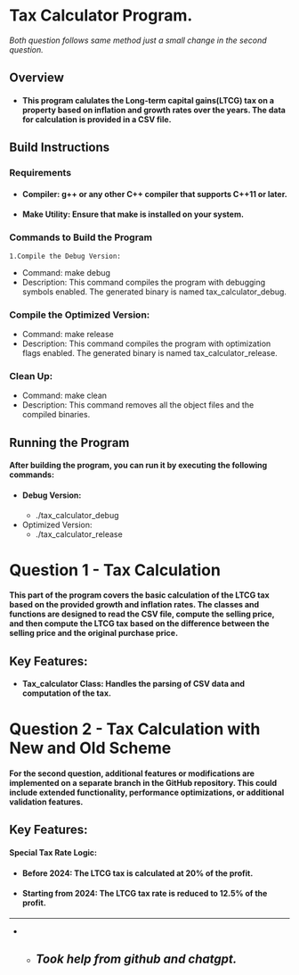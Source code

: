 # Tax Calculator Program.
_Both question follows same method just a small change in the second question._
## Overview
* #### This program calulates the Long-term capital gains(LTCG) tax on a property based on inflation and growth rates over the years. The data for calculation is provided in a CSV file.

## Build Instructions

### Requirements

* #### Compiler: g++ or any other C++ compiler that supports C++11 or later.
* #### Make Utility: Ensure that make is installed on your system.

### Commands to Build the Program

    1.Compile the Debug Version:
* Command: make debug
* Description: This command compiles the program with debugging symbols enabled. The generated binary is named tax_calculator_debug.

### Compile the Optimized Version:
* Command: make release
* Description: This command compiles the program with optimization flags enabled. The generated binary is named tax_calculator_release.

### Clean Up:
* Command: make clean
* Description: This command removes all the object files and the compiled binaries.

## Running the Program
#### After building the program, you can run it by executing the following commands:
* #### Debug Version:
  * ./tax_calculator_debug
* Optimized Version:
  * ./tax_calculator_release


# Question 1 - Tax Calculation
#### This part of the program covers the basic calculation of the LTCG tax based on the provided growth and inflation rates. The classes and functions are designed to read the CSV file, compute the selling price, and then compute the LTCG tax based on the difference between the selling price and the original purchase price.

## Key Features:
* #### Tax_calculator Class: Handles the parsing of CSV data and computation of the tax.


# Question 2 - Tax Calculation with New and Old Scheme 
#### For the second question, additional features or modifications are implemented on a separate branch in the GitHub repository. This could include extended functionality, performance optimizations, or additional validation features.

## Key Features:
#### Special Tax Rate Logic:
* #### Before 2024: The LTCG tax is calculated at 20% of the profit.
* #### Starting from 2024: The LTCG tax rate is reduced to 12.5% of the profit.
___


* *  ## _Took help from github and chatgpt._